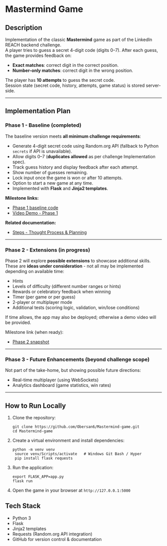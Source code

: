 # Mastermind Game

## Description
Implementation of the classic **Mastermind** game as part of the LinkedIn REACH backend challenge.  
A player tries to guess a secret 4-digit code (digits 0–7). After each guess, the game provides feedback on:
- **Exact matches**: correct digit in the correct position.
- **Number-only matches**: correct digit in the wrong position.

The player has **10 attempts** to guess the secret code.  
Session state (secret code, history, attempts, game status) is stored server-side.

---

## Implementation Plan

### Phase 1 - Baseline (completed)
The baseline version meets **all minimum challenge requirements**:

- Generate 4-digit secret code using Random.org API (fallback to Python `secrets` if API is unavailable).  
- Allow digits 0–7 (**duplicates allowed** as per challenge Implementation spec).  
- Track guess history and display feedback after each attempt.  
- Show number of guesses remaining.  
- Lock input once the game is won or after 10 attempts.  
- Option to start a new game at any time.  
- Implemented with **Flask** and **Jinja2 templates**.

**Milestone links:**
- [Phase 1 baseline code](https://github.com/Obersan6/Mastermind-game/tree/phase-1)  
- [Video Demo - Phase 1](https://youtube.com)  

**Related documentation:**
- [Steps - Thought Process & Planning](docs/steps-thoughtprocess.md)  

---

### Phase 2 - Extensions (in progress)
Phase 2 will explore **possible extensions** to showcase additional skills.  
These are **ideas under consideration** - not all may be implemented depending on available time:

- Hints  
- Levels of difficulty (different number ranges or hints)  
- Rewards or celebratory feedback when winning  
- Timer (per game or per guess)  
- 2-player or multiplayer mode  
- Additional tests (scoring logic, validation, win/lose conditions)  

If time allows, the app may also be deployed; otherwise a demo video will be provided.

Milestone link (when ready):  
- [Phase 2 snapshot](https://github.com/Obersan6/Mastermind-game/tree/phase-2)

---

### Phase 3 - Future Enhancements (beyond challenge scope)
Not part of the take-home, but showing possible future directions:

- Real-time multiplayer (using WebSockets)  
- Analytics dashboard (game statistics, win rates)  

---

## How to Run Locally

1. Clone the repository:
   ```
   git clone https://github.com/Obersan6/Mastermind-game.git
   cd Mastermind-game
   ```
2. Create a virtual environment and install dependencies:
   ```
   python -m venv venv
    source venv/Scripts/activate   # Windows Git Bash / Hyper
    pip install flask requests
   ```
3. Run the application:
   ```
   export FLASK_APP=app.py
   flask run
   ```
4. Open the game in your browser at `http://127.0.0.1:5000`

## Tech Stack

- Python 3
- Flask
- Jinja2 templates
- Requests (Random.org API integration)
- GitHub for version control & documentation
